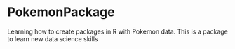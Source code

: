 # PokemonPackage
Learning how to create packages in R with Pokemon data.
This is a package to learn new data science skills
